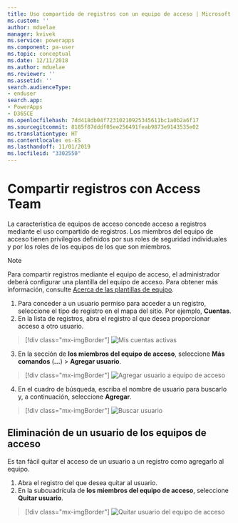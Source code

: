 ```yaml
---
title: Uso compartido de registros con un equipo de acceso | Microsoft Docs
ms.custom: ''
author: mduelae
manager: kvivek
ms.service: powerapps
ms.component: pa-user
ms.topic: conceptual
ms.date: 12/11/2018
ms.author: mduelae
ms.reviewer: ''
ms.assetid: ''
search.audienceType:
- enduser
search.app:
- PowerApps
- D365CE
ms.openlocfilehash: 7dd418db04f72310210925345611bc1a0b2a6f17
ms.sourcegitcommit: 8185f87dddf05ee256491feab9873e9143535e02
ms.translationtype: HT
ms.contentlocale: es-ES
ms.lasthandoff: 11/01/2019
ms.locfileid: "3302550"
---
```

# <a name="share-records-using-access-team"></a>Compartir registros con Access Team

La característica de equipos de acceso concede acceso a registros mediante el uso compartido de registros. Los miembros del equipo de acceso tienen privilegios definidos por sus roles de seguridad individuales y por los roles de los equipos de los que son miembros. 

> [!NOTE]
> Para compartir registros mediante el equipo de acceso, el administrador deberá configurar una plantilla del equipo de acceso. Para obtener más información, consulte [Acerca de las plantillas de equipo](https://docs.microsoft.com/previous-versions/dynamicscrm-2016/admins-customizers-dynamics-365/mt812239(v%3dcrm.8)). 

1. Para conceder a un usuario permiso para acceder a un registro, seleccione el tipo de registro en el mapa del sitio. Por ejemplo, **Cuentas**.
2. En la lista de registros, abra el registro al que desea proporcionar acceso a otro usuario.

  > [!div class="mx-imgBorder"]
  > ![Mis cuentas activas](media/AccessTeam1.png "Mis cuentas activas")

3. En la sección de **los miembros del equipo de acceso**, seleccione **Más comandos** (**…**) > **Agregar usuario**.

  > [!div class="mx-imgBorder"]
  > ![Agregar usuario a equipo de acceso](media/AccessTeam2.png "Agregar usuario a equipo de acceso")

 4. En el cuadro de búsqueda, escriba el nombre de usuario para buscarlo y, a continuación, seleccione **Agregar**.
  
  > [!div class="mx-imgBorder"]
  > ![Buscar usuario](media/AccessTeam3.png "Buscar usuario")  
  
 
## <a name="remove-a-user-from-access-teams"></a>Eliminación de un usuario de los equipos de acceso

 Es tan fácil quitar el acceso de un usuario a un registro como agregarlo al equipo.
 
1.  Abra el registro del que desea quitar al usuario.
2.  En la subcuadrícula de **los miembros del equipo de acceso**, seleccione **Quitar usuario**.

  > [!div class="mx-imgBorder"]
  > ![Quitar usuario del equipo de acceso](media/AccessTeam4.png "Quitar usuario del equipo de acceso")  
  
  
